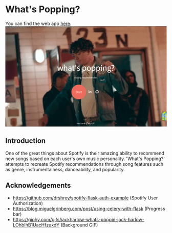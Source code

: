 # What's Popping?
You can find the web app [here](http://www.whatspopping.xyz/). 
![banner](data/whatspopping.jpg)
## Introduction
One of the great things about Spotify is their amazing ability to recommend new songs based on each user's own music personality. 'What's Popping?' attempts to recreate Spotify recommendations through song features such as genre, instrumentalness, danceability, and popularity.
## Acknowledgements
* https://github.com/drshrey/spotify-flask-auth-example (Spotify User Authorization) 
* https://blog.miguelgrinberg.com/post/using-celery-with-flask (Progress bar)
* https://giphy.com/gifs/jackharlow-whats-poppin-jack-harlow-LOhbIhB1UacHfzuxdY (Background GIF) 
